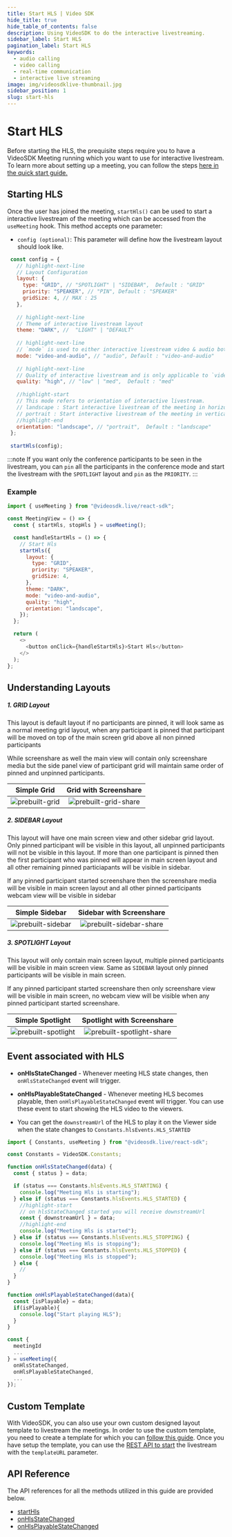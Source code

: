 ```yaml
---
title: Start HLS | Video SDK
hide_title: true
hide_table_of_contents: false
description: Using VideoSDK to do the interactive livestreaming.
sidebar_label: Start HLS
pagination_label: Start HLS
keywords:
  - audio calling
  - video calling
  - real-time communication
  - interactive live streaming
image: img/videosdklive-thumbnail.jpg
sidebar_position: 1
slug: start-hls
---
```


# Start HLS

Before starting the HLS, the prequisite steps require you to have a VideoSDK Meeting running which you want to use for interactive livestream. To learn more about setting up a meeting, you can follow the steps [here in the quick start guide.](/react/guide/video-and-audio-calling-api-sdk/quick-start)

## Starting HLS

Once the user has joined the meeting, `startHls()` can be used to start a interactive livestream of the meeting which can be accessed from the `useMeeting` hook. This method accepts one parameter:

- `config (optional)`: This parameter will define how the livestream layout should look like.

```js
 const config = {
   // highlight-next-line
   // Layout Configuration
   layout: {
     type: "GRID", // "SPOTLIGHT" | "SIDEBAR",  Default : "GRID"
     priority: "SPEAKER", // "PIN", Default : "SPEAKER"
     gridSize: 4, // MAX : 25
   },
​
   // highlight-next-line
   // Theme of interactive livestream layout
   theme: "DARK", //  "LIGHT" | "DEFAULT"
​
   // highlight-next-line
   // `mode` is used to either interactive livestream video & audio both or only audio.
   mode: "video-and-audio", // "audio", Default : "video-and-audio"
​
   // highlight-next-line
   // Quality of interactive livestream and is only applicable to `video-and-audio` type mode.
   quality: "high", // "low" | "med",  Default : "med"
​
   //highlight-start
   // This mode refers to orientation of interactive livestream.
   // landscape : Start interactive livestream of the meeting in horizontally
   // portrait : Start interactive livestream of the meeting in vertically (Best for mobile view)
   //highlight-end
   orientation: "landscape", // "portrait",  Default : "landscape"
 };
​
 startHls(config);
```

:::note
If you want only the conference participants to be seen in the livestream, you can `pin` all the participants in the conference mode and start the livestream with the `SPOTLIGHT` layout and `pin` as the `PRIORITY`.
:::

### Example

```js
import { useMeeting } from "@videosdk.live/react-sdk";

const MeetingView = () => {
  const { startHls, stopHls } = useMeeting();

  const handleStartHls = () => {
    // Start Hls
    startHls({
      layout: {
        type: "GRID",
        priority: "SPEAKER",
        gridSize: 4,
      },
      theme: "DARK",
      mode: "video-and-audio",
      quality: "high",
      orientation: "landscape",
    });
  };

  return (
    <>
      <button onClick={handleStartHls}>Start Hls</button>
    </>
  );
};
```

## Understanding Layouts

##### 1. GRID Layout

This layout is default layout if no participants are pinned, it will look same as a normal meeting grid layout, when any participant is pinned that participant will be moved on top of the main screen grid above all non pinned participants

While screenshare as well the main view will contain only screenshare media but the side panel view of participant grid will maintain same order of pinned and unpinned participants.

|                    Simple Grid                    |                     Grid with Screenshare                     |
| :-----------------------------------------------: | :-----------------------------------------------------------: |
| ![prebuilt-grid](/img/prebuilt/prebuilt-grid.png) | ![prebuilt-grid-share](/img/prebuilt/prebuilt-grid-share.png) |

##### 2. SIDEBAR Layout

This layout will have one main screen view and other sidebar grid layout. Only pinned participant will be visible in this layout, all unpinned participants will not be visible in this layout. If more than one participant is pinned then the first participant who was pinned will appear in main screen layout and all other remaining pinned particiapants will be visible in sidebar.

If any pinned participant started screenshare then the screenshare media will be visible in main screen layout and all other pinned participants webcam view will be visible in sidebar

|                     Simple Sidebar                      |                      Sidebar with Screenshare                       |
| :-----------------------------------------------------: | :-----------------------------------------------------------------: |
| ![prebuilt-sidebar](/img/prebuilt/prebuilt-sidebar.png) | ![prebuilt-sidebar-share](/img/prebuilt/prebuilt-sidebar-share.png) |

##### 3. SPOTLIGHT Layout

This layout will only contain main screen layout, multiple pinned participants will be visible in main screen view. Same as `SIDEBAR` layout only pinned participants will be visible in main screen.

If any pinned participant started screenshare then only screenshare view will be visible in main screen, no webcam view will be visible when any pinned participant started screenshare.

|                      Simple Spotlight                       |                       Spotlight with Screenshare                        |
| :---------------------------------------------------------: | :---------------------------------------------------------------------: |
| ![prebuilt-spotlight](/img/prebuilt/prebuilt-spotlight.png) | ![prebuilt-spotlight-share](/img/prebuilt/prebuilt-spotlight-share.png) |

## Event associated with HLS

- **onHlsStateChanged** - Whenever meeting HLS state changes, then `onHlsStateChanged` event will trigger.
- **onHlsPlayableStateChanged** - Whenever meeting HLS becomes playable, then `onHlsPlayableStateChanged` event will trigger. You can use these event to start showing the HLS video to the viewers.

- You can get the `downstreamUrl` of the HLS to play it on the Viewer side when the state changes to `Constants.hlsEvents.HLS_STARTED`

```js
import { Constants, useMeeting } from "@videosdk.live/react-sdk";

const Constants = VideoSDK.Constants;

function onHlsStateChanged(data) {
  const { status } = data;

  if (status === Constants.hlsEvents.HLS_STARTING) {
    console.log("Meeting Hls is starting");
  } else if (status === Constants.hlsEvents.HLS_STARTED) {
    //highlight-start
    // on hlsStateChanged started you will receive downstreamUrl
    const { downstreamUrl } = data;
    //highlight-end
    console.log("Meeting Hls is started");
  } else if (status === Constants.hlsEvents.HLS_STOPPING) {
    console.log("Meeting Hls is stopping");
  } else if (status === Constants.hlsEvents.HLS_STOPPED) {
    console.log("Meeting Hls is stopped");
  } else {
    //
  }
}

function onHlsPlayableStateChanged(data){
  const {isPlayable} = data;
  if(isPlayable){
    console.log("Start playing HLS");
  }
}

const {
  meetingId
  ...
} = useMeeting({
  onHlsStateChanged,
  onHlsPlayableStateChanged,
  ...
});

```

## Custom Template

With VideoSDK, you can also use your own custom designed layout template to livestream the meetings. In order to use the custom template, you need to create a template for which you can [follow this guide](/docs/tutorials/customized-layout). Once you have setup the template, you can use the [REST API to start](/api-reference/realtime-communication/start-livestream) the livestream with the `templateURL` parameter.

## API Reference

The API references for all the methods utilized in this guide are provided below.

- [startHls](/react/api/sdk-reference/use-meeting/methods#starthls)
- [onHlsStateChanged](/react/api/sdk-reference/use-meeting/events#onhlsstatechanged)
- [onHlsPlayableStateChanged](/react/api/sdk-reference/use-meeting/events#onhlsplayablestatechanged)

